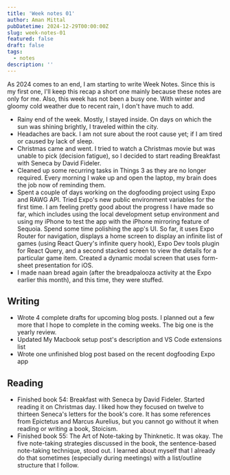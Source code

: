 ```yaml
---
title: 'Week notes 01'
author: Aman Mittal
pubDatetime: 2024-12-29T00:00:00Z
slug: week-notes-01
featured: false
draft: false
tags:
  - notes
description: ''
---
```


As 2024 comes to an end, I am starting to write Week Notes. Since this is my first one, I'll keep this recap a short one mainly because these notes are only for me. Also, this week has not been a busy one. With winter and gloomy cold weather due to recent rain, I don't have much to add.

- Rainy end of the week. Mostly, I stayed inside. On days on which the sun was shining brightly, I traveled within the city.
- Headaches are back. I am not sure about the root cause yet; if I am tired or caused by lack of sleep.
- Christmas came and went. I tried to watch a Christmas movie but was unable to pick (decision fatigue), so I decided to start reading Breakfast with Seneca by David Fideler.
- Cleaned up some recurring tasks in Things 3 as they are no longer required. Every morning I wake up and open the laptop, my brain does the job now of reminding them.
- Spent a couple of days working on the dogfooding project using Expo and RAWG API. Tried Expo's new public environment variables for the first time. I am feeling pretty good about the progress I have made so far, which includes using the local development setup environment and using my iPhone to test the app with the iPhone mirroring feature of Sequoia. Spend some time polishing the app's UI. So far, it uses Expo Router for navigation, displays a home screen to display an infinite list of games (using React Query's infinite query hook), Expo Dev tools plugin for React Query, and a second stacked screen to view the details for a particular game item. Created a dynamic modal screen that uses form-sheet presentation for iOS.
- I made naan bread again (after the breadpalooza activity at the Expo earlier this month), and this time, they were stuffed.

## Writing

- Wrote 4 complete drafts for upcoming blog posts. I planned out a few more that I hope to complete in the coming weeks. The big one is the yearly review.
- Updated My Macbook setup post's description and VS Code extensions list
- Wrote one unfinished blog post based on the recent dogfooding Expo app

## Reading

- Finished book 54: Breakfast with Seneca by David Fideler. Started reading it on Christmas day. I liked how they focused on twelve to thirteen Seneca's letters for the book's core. It has some references from Epictetus and Marcus Aurelius, but you cannot go without it when reading or writing a book, Stoicism.
- Finished book 55: The Art of Note-taking by Thinknetic. It was okay. The five note-taking strategies discussed in the book, the sentence-based note-taking technique, stood out. I learned about myself that I already do that sometimes (especially during meetings) with a list/outline structure that I follow.

